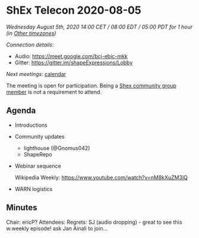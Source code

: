 # ShEx Telecon 2020-08-05

*Wednesday August 5th, 2020 14:00 CET / 08:00 EDT / 05:00 PDT for 1 hour (in [Other timezones](https://www.timeanddate.com/worldclock/fixedtime.html?msg=ShEx+CG&iso=20200722T14&p1=195&ah=1))*

*Connection details*:

* Audio: https://meet.google.com/bcj-ebic-mkk
* Gitter: https://gitter.im/shapeExpressions/Lobby

*Next meetings*: [calendar](https://calendar.google.com/event?action=TEMPLATE&tmeid=N2VyOGMyYjJnZTVma25qMWhlYWF2YmYycHFfMjAyMDAxMDhUMTMwMDAwWiBtaWNlbGlvLmJlX2FjM2xqNzNqdTA0YTY3OGIwaHRsMXBpamRvQGc&tmsrc=micelio.be_ac3lj73ju04a678b0htl1pijdo%40group.calendar.google.com&scp=ALL)

The meeting is open for participation. Being a [Shex community group member](https://www.w3.org/community/shex/participants) is not a requirement to attend.

## Agenda

* Introductions

* Community updates
  * lighthouse (@Gnomus042)
  * ShapeRepo

* Webinar sequence

   Wikipedia Weekly: https://www.youtube.com/watch?v=nM8kXuZM3lQ

* WARN logistics

## Minutes
  
Chair: ericP?
Attendees: 
Regrets: SJ (audio dropping) - great to see this w.weekly episode! ask Jan Ainali to join...
